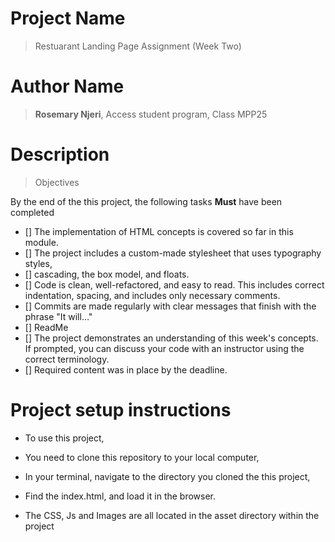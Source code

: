 # Project Name
> Restuarant Landing Page Assignment (Week Two)

# Author Name
> **Rosemary Njeri**, Access student program, Class MPP25

# Description

> Objectives

By the end of the this project, the following tasks **Must** have been completed

- [] The implementation of HTML concepts is covered so far in this module.
- [] The project includes a custom-made stylesheet that uses typography styles, 
- [] cascading, the box model, and floats.
- [] Code is clean, well-refactored, and easy to read. This includes correct indentation, spacing, and includes only necessary comments.
- [] Commits are made regularly with clear messages that finish with the phrase "It will…"
- [] ReadMe
- [] The project demonstrates an understanding of this week's concepts. If prompted, you can discuss your code with an instructor using the correct terminology.
- [] Required content was in place by the deadline.



# Project setup instructions

- To use this project,
- You need to clone this repository to your local computer,
- In your terminal, navigate to the directory you cloned the this project,
- Find the index.html, and load it in the browser.

- The CSS, Js and Images are all located in the asset directory within the project
